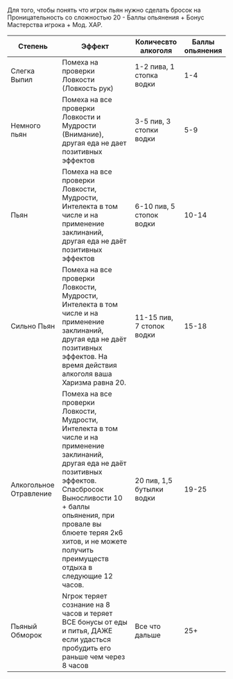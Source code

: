 Для того, чтобы понять что игрок пьян нужно сделать бросок на Проницательность со сложностью 20 - Баллы опьянения + Бонус Мастерства игрока + Мод. ХАР.

| Степень                | Эффект                                                                                                                                                                                                                                                                                  | Количесвто алкоголя       | Баллы опьянения |
| ---------------------- | --------------------------------------------------------------------------------------------------------------------------------------------------------------------------------------------------------------------------------------------------------------------------------------- | ------------------------- | --------------- |
| Слегка Выпил           | Помеха на проверки Ловкости (Ловкость рук)                                                                                                                                                                                                                                              | 1-2 пива, 1 стопка водки  | 1-4             |
| Немного пьян           | Помеха на все проверки Ловкости и Мудрости (Внимание), другая еда не дает позитивных эффектов                                                                                                                                                                                           | 3-5 пив, 3 стопки водки   | 5-9             |
| Пьян                   | Помеха на все проверки Ловкости, Мудрости, Интелекта в том числе и на применение заклинаний, другая еда не даёт позитивных эффектов                                                                                                                                                     | 6-10 пив, 5 стопок водки  | 10-14           |
| Сильно Пьян            | Помеха на все проверки Ловкости, Мудрости, Интелекта в том числе и на применение заклинаний, другая еда не даёт позитивных эффектов. На время действия алкоголя ваша Харизма равна 20.                                                                                                  | 11-15 пив, 7 стопок водки | 15-18           |
| Алкогольное Отравление | Помеха на все проверки Ловкости, Мудрости, Интелекта в том числе и на применение заклинаний, другая еда не даёт позитивных эффектов. Спасбросок Выносливости 10 + баллы опьянения, при провале вы блюете теряя 2к6 хитов, и не можете получить преимуществ отдыха в следующие 12 часов. | 20 пив, 1,5 бутылки водки | 19-25           |
| Пьяный Обморок         | Nгрок теряет сознание на 8 часов и теряет ВСЕ бонусы от еды и питья, ДАЖЕ если удасться пробудить его раньше чем через 8 часов                                                                                                                                                          | Все что дальше            | 25+             |
